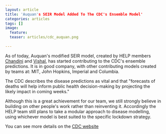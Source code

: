 ```yaml
---
layout: article
title: 'Auquan's SEIR Model Added To The CDC's Ensemble Model'
categories: articles
tags: []
image:
  feature:
  teaser: articles/cdc_auquan.png
  
---
```


As of today, Auquan's modified SEIR model, created by HELP members [Chandini](https://www.linkedin.com/in/chandinijain/) and [Vishal](https://www.linkedin.com/in/vishaltomar28/), has started contributing to the CDC's ensemble predictions. It is in good company, with other contributing models created by teams at: MIT, John Hopkins, Imperial and Columbia. 

The CDC describes the disease predictions as vital and that "forecasts of deaths will help inform public health decision-making by projecting the likely impact in coming weeks."

Although this is a great achievement for our team, we still strongly believe in building on other people's work rather than reinventing it. Accordingly the HELP team still plans to take a modular approach to disease modelling, using whichever model is best suited to the specific lockdown strategy.

You can see more details on the [CDC website](https://www.cdc.gov/coronavirus/2019-ncov/covid-data/forecasting-us.html)
